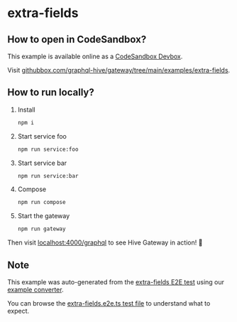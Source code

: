 # extra-fields

## How to open in CodeSandbox?

This example is available online as a [CodeSandbox Devbox](https://codesandbox.io/docs/learn/devboxes/overview).

Visit [githubbox.com/graphql-hive/gateway/tree/main/examples/extra-fields](https://githubbox.com/graphql-hive/gateway/tree/main/examples/extra-fields).

## How to run locally?

1. Install
   ```sh
   npm i
   ```
1. Start service foo
   ```sh
   npm run service:foo
   ```
1. Start service bar
   ```sh
   npm run service:bar
   ```
1. Compose
   ```sh
   npm run compose
   ```
1. Start the gateway
   ```sh
   npm run gateway
   ```

Then visit [localhost:4000/graphql](http://localhost:4000/graphql) to see Hive Gateway in action! 🚀

## Note

This example was auto-generated from the [extra-fields E2E test](/e2e/extra-fields) using our [example converter](/internal/examples).

You can browse the [extra-fields.e2e.ts test file](/e2e/extra-fields/extra-fields.e2e.ts) to understand what to expect.
